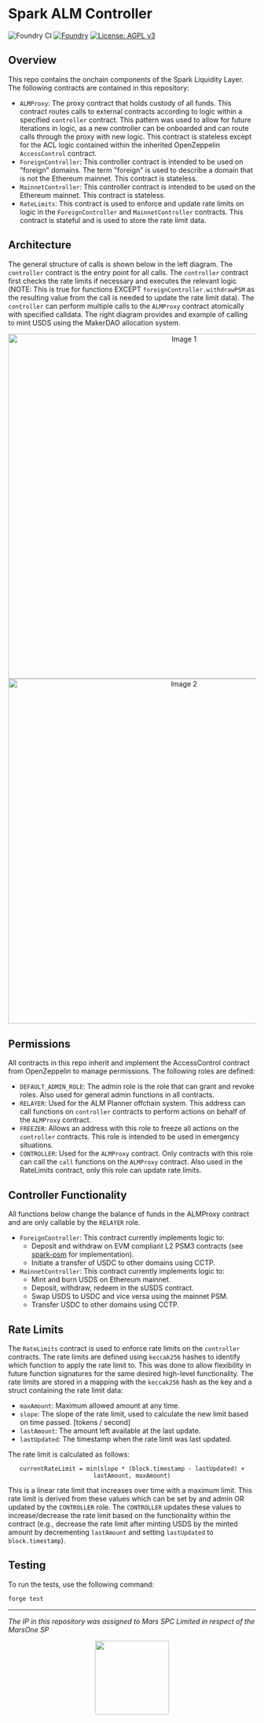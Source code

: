 # Spark ALM Controller

![Foundry CI](https://github.com/marsfoundation/spark-alm-controller/actions/workflows/ci.yml/badge.svg)
[![Foundry][foundry-badge]][foundry]
[![License: AGPL v3](https://img.shields.io/badge/License-AGPL%20v3-blue.svg)](https://github.com/marsfoundation/spark-alm-controller/blob/master/LICENSE)

[foundry]: https://getfoundry.sh/
[foundry-badge]: https://img.shields.io/badge/Built%20with-Foundry-FFDB1C.svg

## Overview

This repo contains the onchain components of the Spark Liquidity Layer. The following contracts are contained in this repository:

- `ALMProxy`: The proxy contract that holds custody of all funds. This contract routes calls to external contracts according to logic within a specified `controller` contract. This pattern was used to allow for future iterations in logic, as a new controller can be onboarded and can route calls through the proxy with new logic. This contract is stateless except for the ACL logic contained within the inherited OpenZeppelin `AccessControl` contract.
- `ForeignController`: This controller contract is intended to be used on "foreign" domains. The term "foreign" is used to describe a domain that is not the Ethereum mainnet. This contract is stateless.
- `MainnetController`: This controller contract is intended to be used on the Ethereum mainnet. This contract is stateless.
- `RateLimits`: This contract is used to enforce and update rate limits on logic in the `ForeignController` and `MainnetController` contracts. This contract is stateful and is used to store the rate limit data.

## Architecture

The general structure of calls is shown below in the left diagram. The `controller` contract is the entry point for all calls. The `controller` contract first checks the rate limits if necessary and executes the relevant logic (NOTE: This is true for functions EXCEPT `foreignController.withdrawPSM` as the resulting value from the call is needed to update the rate limit data). The `controller` can perform multiple calls to the `ALMProxy` contract atomically with specified calldata. The right diagram provides and example of calling to mint USDS using the MakerDAO allocation system.

<p align="center">
  <img src="https://github.com/user-attachments/assets/832db958-14e6-482f-9dbc-b10e672029f7" alt="Image 1" height="700px" style="margin-right:100px;"/>
  <img src="https://github.com/user-attachments/assets/312634c3-0c3e-4f5a-b673-b44e07d3fb56" alt="Image 2" height="700px"/>
</p>

## Permissions

All contracts in this repo inherit and implement the AccessControl contract from OpenZeppelin to manage permissions. The following roles are defined:
- `DEFAULT_ADMIN_ROLE`: The admin role is the role that can grant and revoke roles. Also used for general admin functions in all contracts.
- `RELAYER`: Used for the ALM Planner offchain system. This address can call functions on `controller` contracts to perform actions on behalf of the `ALMProxy` contract.
- `FREEZER`: Allows an address with this role to freeze all actions on the `controller` contracts. This role is intended to be used in emergency situations.
- `CONTROLLER`: Used for the `ALMProxy` contract. Only contracts with this role can call the `call` functions on the `ALMProxy` contract. Also used in the RateLimits contract, only this role can update rate limits.

## Controller Functionality
All functions below change the balance of funds in the ALMProxy contract and are only callable by the `RELAYER` role.

- `ForeignController`: This contract currently implements logic to:
  - Deposit and withdraw on EVM compliant L2 PSM3 contracts (see [spark-psm](https://github.com/marsfoundation/spark-psm) for implementation).
  - Initiate a transfer of USDC to other domains using CCTP.
- `MainnetController`: This contract currently implements logic to:
  - Mint and burn USDS on Ethereum mainnet.
  - Deposit, withdraw, redeem in the sUSDS contract.
  - Swap USDS to USDC and vice versa using the mainnet PSM.
  - Transfer USDC to other domains using CCTP.

## Rate Limits

The `RateLimits` contract is used to enforce rate limits on the `controller` contracts. The rate limits are defined using `keccak256` hashes to identify which function to apply the rate limit to. This was done to allow flexibility in future function signatures for the same desired high-level functionality. The rate limits are stored in a mapping with the `keccak256` hash as the key and a struct containing the rate limit data:
- `maxAmount`: Maximum allowed amount at any time.
- `slope`: The slope of the rate limit, used to calculate the new limit based on time passed. [tokens / second]
- `lastAmount`: The amount left available at the last update.
- `lastUpdated`: The timestamp when the rate limit was last updated.

The rate limit is calculated as follows:

<div align="center">

`currentRateLimit = min(slope * (block.timestamp - lastUpdated) + lastAmount, maxAmount)`

</div>

This is a linear rate limit that increases over time with a maximum limit. This rate limit is derived from these values which can be set by and admin OR updated by the `CONTROLLER` role. The `CONTROLLER` updates these values to increase/decrease the rate limit based on the functionality within the contract (e.g., decrease the rate limit after minting USDS by the minted amount by decrementing `lastAmount` and setting `lastUpdated` to `block.timestamp`).

## Testing

To run the tests, use the following command:

```bash
forge test
```

***
*The IP in this repository was assigned to Mars SPC Limited in respect of the MarsOne SP*

<p align="center">
  <img src="https://1827921443-files.gitbook.io/~/files/v0/b/gitbook-x-prod.appspot.com/o/spaces%2FjvdfbhgN5UCpMtP1l8r5%2Fuploads%2Fgit-blob-c029bb6c918f8c042400dbcef7102c4e5c1caf38%2Flogomark%20colour.svg?alt=media" height="150" />
</p>
